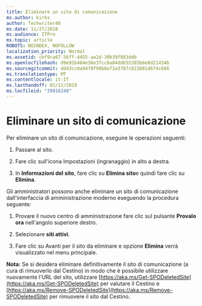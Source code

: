```yaml
---
title: Eliminare un sito di comunicazione
ms.author: kirks
author: Techwriter40
ms.date: 11/27/2018
ms.audience: ITPro
ms.topic: article
ROBOTS: NOINDEX, NOFOLLOW
localization_priority: Normal
ms.assetid: cbf9ca67-56ff-4455-aa2d-30b39f883ddb
ms.openlocfilehash: d9e92b484e36e3fcc6a84dd655385b6e8d21434b
ms.sourcegitcommit: dd43cc0a9470f98b8ef2a3787c823801d674c666
ms.translationtype: MT
ms.contentlocale: it-IT
ms.lasthandoff: 02/12/2019
ms.locfileid: "29916240"
---
```

# <a name="delete-a-communication-site"></a>Eliminare un sito di comunicazione

Per eliminare un sito di comunicazione, eseguire le operazioni seguenti: 
  
1. Passare al sito. 
  
2. Fare clic sull'icona Impostazioni (ingranaggio) in alto a destra. 
  
3. In **Informazioni del sito**, fare clic su **Elimina sito**e quindi fare clic su **Elimina**. 
  
Gli amministratori possono anche eliminare un sito di comunicazione dall'interfaccia di amministrazione moderno eseguendo la procedura seguente: 
  
1. Provare il nuovo centro di amministrazione fare clic sul pulsante **Provalo ora** nell'angolo superiore destro. 
  
2. Selezionare **siti attivi**. 
  
3. Fare clic su Avanti per il sito da eliminare e opzione **Elimina** verrà visualizzato nel menu principale. 
  
 **Nota:** Se si desidera eliminare definitivamente il sito di comunicazione (a cura di rimuoverlo dal Cestino) in modo che è possibile utilizzare nuovamente l'URL del sito, utilizzare [https://aka.ms/Get-SPODeletedSite](https://aka.ms/Get-SPODeletedSite) per valutare il Cestino e [https://aka.ms/Remove-SPODeletedSite](https://aka.ms/Remove-SPODeletedSite) per rimuovere il sito dal Cestino. 
  

